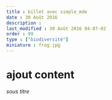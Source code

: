 ```yaml
---
title : billet avec simple_mde
date : 30 Août 2016
description : 
last_modified : 30 Août 2016 04-07-02
order : 99
type : ["biodiversité"]
miniature : frog.jpg
---
```

# ajout content

*sous titre*
